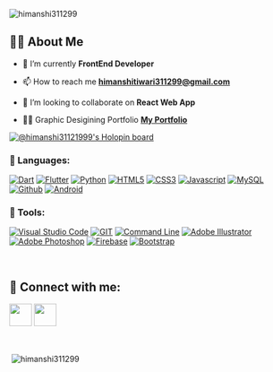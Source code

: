 <p align="left"> <img src="https://komarev.com/ghpvc/?username=himanshi311299&label=Profile%20views&color=0e75b6&style=flat" alt="himanshi311299" /> </p>

## 🙋‍♂️ About Me

- 🌱 I’m currently **FrontEnd Developer**

- 📫 How to reach me **himanshitiwari311299@gmail.com**

- 👯 I’m looking to collaborate on **React Web App**

- 👨‍💻 Graphic Desigining Portfolio **[My Portfolio](https://himanshitiwari.wixsite.com/folio)**


[![@himanshi31121999's Holopin board](https://holopin.me/himanshi31121999)](https://holopin.io/@himanshi31121999)
<!---
himanshi311299/himanshi311299 is a ✨ special ✨ repository because its `README.md` (this file) appears on your GitHub profile.
You can click the Preview link to take a look at your changes.
--->

### 🚀 Languages:

[![Dart](https://img.icons8.com/color/50/000000/dart.png)](#)
[![Flutter](https://img.icons8.com/color/48/000000/flutter.png)](#)
[![Python](https://img.icons8.com/color/48/000000/python--v1.png)](#)
[![HTML5](https://img.icons8.com/color/48/000000/html-5.png)](#)
[![CSS3](https://img.icons8.com/color/48/000000/css3.png)](#)
[![Javascript](https://img.icons8.com/color/50/000000/javascript--v2.png)](#)
[![MySQL](https://img.icons8.com/fluent/50/000000/mysql-logo.png)](#)
[![Github](https://img.icons8.com/color/50/000000/github--v1.png)](#)
[![Android](https://img.icons8.com/fluency/48/000000/android.png)](#)

### 🚀 Tools:

[![Visual Studio Code](https://img.icons8.com/fluent/50/000000/visual-studio-code-2019.png)](#)
[![GIT](https://img.icons8.com/color/50/000000/git.png)](#)
[![Command Line](https://img.icons8.com/color/50/000000/run-command.png)](#)
[![Adobe Illustrator](https://img.icons8.com/color/48/000000/adobe-illustrator--v2.png)](#)
[![Adobe Photoshop](https://img.icons8.com/color/48/000000/adobe-photoshop--v1.png)](#)
[![Firebase](https://img.icons8.com/color/48/000000/google-firebase-console.png)](#)
[![Bootstrap](https://img.icons8.com/color/48/000000/bootstrap.png)](#)

<br />

## 📱 Connect with me:

<p align="left">

<a href = "https://www.linkedin.com/in/himanshi-tiwari-240383194" target="_blank"><img src="https://img.icons8.com/color/48/000000/linkedin.png" width="40px"/></a>
<a href = "https://instagram.com/himanshi3112_"><img src="https://img.icons8.com/fluency/48/000000/instagram-new.png" width="40px"/></a>

</p>
<br/>

<p>&nbsp;<img align="center" src="https://github-readme-stats.vercel.app/api?username=himanshi311299&show_icons=true&theme=merko&title_color=f3ea29&text_color=0ecaf1&locale=en" alt="himanshi311299" /></p>
